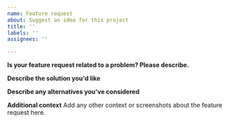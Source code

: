 ```yaml
---
name: Feature request
about: Suggest an idea for this project
title: ''
labels: ''
assignees: ''

---
```


**Is your feature request related to a problem? Please describe.**

**Describe the solution you'd like**

**Describe any alternatives you've considered**

**Additional context**
Add any other context or screenshots about the feature request here.
